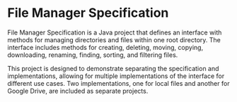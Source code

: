 # File Manager Specification
File Manager Specification is a Java project that defines an interface with methods for managing directories and files within one root directory. 
The interface includes methods for creating, deleting, moving, copying, downloading, renaming, finding, sorting, and filtering files.

This project is designed to demonstrate separating the specification and implementations, allowing for multiple implementations of the interface for different use cases. 
Two implementations, one for local files and another for Google Drive, are included as separate projects.
